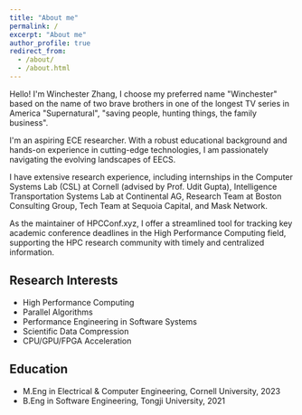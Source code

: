 ```yaml
---
title: "About me"
permalink: /
excerpt: "About me"
author_profile: true
redirect_from: 
  - /about/
  - /about.html
---
```


Hello! I'm Winchester Zhang, I choose my preferred name "Winchester" based on the name of two brave brothers in one of the longest TV series in America "Supernatural", "saving people, hunting things, the family business".

I'm an aspiring ECE researcher. With a robust educational background and hands-on experience in cutting-edge technologies, I am passionately navigating the evolving landscapes of EECS.

I have extensive research experience, including internships in the Computer Systems Lab (CSL) at Cornell (advised by Prof. Udit Gupta), Intelligence Transportation Systems Lab at Continental AG, Research Team at Boston Consulting Group, Tech Team at Sequoia Capital, and Mask Network.

As the maintainer of HPCConf.xyz, I offer a streamlined tool for tracking key academic conference deadlines in the High Performance Computing field, supporting the HPC research community with timely and centralized information.

## Research Interests
- High Performance Computing
- Parallel Algorithms
- Performance Engineering in Software Systems
- Scientific Data Compression
- CPU/GPU/FPGA Acceleration

## Education
- M.Eng in Electrical & Computer Engineering, Cornell University, 2023
- B.Eng in Software Engineering, Tongji University, 2021

